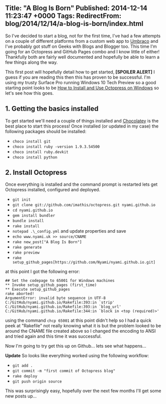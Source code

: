 Title: "A Blog Is Born"
Published: 2014-12-14 11:23:47 +0000
Tags:
RedirectFrom: blog/2014/12/14/a-blog-is-born/index.html
---
So I've decided to start a blog, not for the first time, I've had a few attempts on a couple of different platforms from a custom web app to [Umbraco](http://umbraco.com/) and I've probably got stuff on Geeks with Blogs and Blogger too. This time I'm going for an Octopress and GitHub Pages combo and I know little of either! Thankfully both are fairly well documented and hopefully be able to learn a few things along the way.
<!--more-->
This first post will hopefully detail how to get started, **[SPOILER ALERT]** I guess if you are reading this then this has proven to be successful. I'm using my trusty Surface Pro running Windows 10 Tech Preview so a good starting point looks to be [How to Install and Use Octopress on Windows](http://thaiat.github.io/blog/2014/03/13/how-to-install-and-use-octopress-on-windows/) so let's see how this goes.
## 1. Getting the basics installed
To get started we'll need a couple of things installed and [Chocolatey](https://chocolatey.org) is the best place to start this process! Once installed (or updated in my case) the following packages should be installed:

* `choco install git`
* `choco install ruby -version 1.9.3.54500`
* `choco install ruby.devkit`
* `choco install python`

## 2. Install Octopress
Once everything is installed and the command prompt is restarted lets get Octopress installed, configured and deployed.

* `git init`
* `git clone git://github.com/imathis/octopress.git nyami.github.io`
* `cd nyami.github.io`
* `gem install bundler`
* `bundle install`
* `rake install`
* `notepad .\_config.yml` and update properties and save
* `echo www.nyami.uk >> source/CNAME`
* `rake new_post["A Blog Is Born"]`
* `rake generate`
* `rake preview`
* `rake setup_github_pages[https://github.com/Nyami/nyami.github.io.git]`

at this point I got the following error:

```
## Set the codepage to 65001 for Windows machines
** Invoke setup_github_pages (first_time)
** Execute setup_github_pages
rake aborted!
ArgumentError: invalid byte sequence in UTF-8
C:/GitHub/nyami.github.io/Rakefile:393:in `strip'
C:/GitHub/nyami.github.io/Rakefile:393:in `blog_url'
C:/GitHub/nyami.github.io/Rakefile:344:in `block in <top (required)>'
```

using the command `chcp 65001` at this point didn't help so I had a quick peek at "Rakefile" not really knowing what it is but the problem looked to be around the CNAME file created above so I changed the encoding to ANSI and tried again and this time it was successful.
 
Now I'm going to try get this up on Github... lets see what happens... 

**Update** 
So looks like everything worked using the following workflow:

* `git add .`
* `git commit -m "first commit of Octopress blog"`
* `rake deploy`
* `git push origin source`

This was surprisingly easy, hopefully over the next few months I'll get some new posts up...
